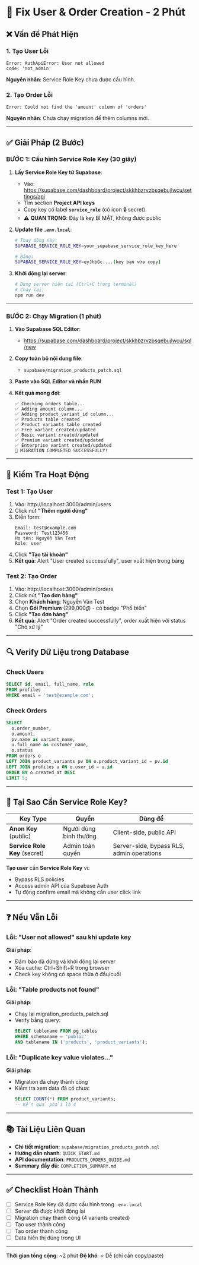 # 🔧 Fix User & Order Creation - 2 Phút

## ❌ Vấn đề Phát Hiện

### 1. Tạo User Lỗi
```
Error: AuthApiError: User not allowed
code: 'not_admin'
```
**Nguyên nhân**: Service Role Key chưa được cấu hình.

### 2. Tạo Order Lỗi
```
Error: Could not find the 'amount' column of 'orders'
```
**Nguyên nhân**: Chưa chạy migration để thêm columns mới.

---

## ✅ Giải Pháp (2 Bước)

### BƯỚC 1: Cấu hình Service Role Key (30 giây)

1. **Lấy Service Role Key từ Supabase**:
   - Vào: https://supabase.com/dashboard/project/skkhbzrvzbsqebujlwcu/settings/api
   - Tìm section **Project API keys**
   - Copy key có label **`service_role`** (có icon 🔒 secret)
   - ⚠️ **QUAN TRỌNG**: Đây là key BÍ MẬT, không được public

2. **Update file `.env.local`**:
   ```bash
   # Thay dòng này:
   SUPABASE_SERVICE_ROLE_KEY=your_supabase_service_role_key_here
   
   # Bằng:
   SUPABASE_SERVICE_ROLE_KEY=eyJhbGc....(key bạn vừa copy)
   ```

3. **Khởi động lại server**:
   ```bash
   # Dừng server hiện tại (Ctrl+C trong terminal)
   # Chạy lại:
   npm run dev
   ```

---

### BƯỚC 2: Chạy Migration (1 phút)

1. **Vào Supabase SQL Editor**:
   - https://supabase.com/dashboard/project/skkhbzrvzbsqebujlwcu/sql/new

2. **Copy toàn bộ nội dung file**:
   - `supabase/migration_products_patch.sql`

3. **Paste vào SQL Editor và nhấn RUN**

4. **Kết quả mong đợi**:
   ```
   ✅ Checking orders table...
   ✅ Adding amount column...
   ✅ Adding product_variant_id column...
   ✅ Products table created
   ✅ Product variants table created
   ✅ Free variant created/updated
   ✅ Basic variant created/updated
   ✅ Premium variant created/updated
   ✅ Enterprise variant created/updated
   🎉 MIGRATION COMPLETED SUCCESSFULLY!
   ```

---

## 🧪 Kiểm Tra Hoạt Động

### Test 1: Tạo User

1. Vào: http://localhost:3000/admin/users
2. Click nút **"Thêm người dùng"**
3. Điền form:
   ```
   Email: test@example.com
   Password: Test123456
   Họ tên: Nguyễn Văn Test
   Role: user
   ```
4. Click **"Tạo tài khoản"**
5. **Kết quả**: Alert "User created successfully", user xuất hiện trong bảng

### Test 2: Tạo Order

1. Vào: http://localhost:3000/admin/orders
2. Click nút **"Tạo đơn hàng"**
3. Chọn **Khách hàng**: Nguyễn Văn Test
4. Chọn **Gói Premium** (299,000₫) - có badge "Phổ biến"
5. Click **"Tạo đơn hàng"**
6. **Kết quả**: Alert "Order created successfully", order xuất hiện với status "Chờ xử lý"

---

## 🔍 Verify Dữ Liệu trong Database

### Check Users
```sql
SELECT id, email, full_name, role 
FROM profiles 
WHERE email = 'test@example.com';
```

### Check Orders
```sql
SELECT 
  o.order_number,
  o.amount,
  pv.name as variant_name,
  u.full_name as customer_name,
  o.status
FROM orders o
LEFT JOIN product_variants pv ON o.product_variant_id = pv.id
LEFT JOIN profiles u ON o.user_id = u.id
ORDER BY o.created_at DESC
LIMIT 5;
```

---

## 🎯 Tại Sao Cần Service Role Key?

| Key Type | Quyền | Dùng để |
|----------|-------|---------|
| **Anon Key** (public) | Người dùng bình thường | Client-side, public API |
| **Service Role Key** (secret) | Admin toàn quyền | Server-side, bypass RLS, admin operations |

**Tạo user** cần **Service Role Key** vì:
- Bypass RLS policies
- Access admin API của Supabase Auth
- Tự động confirm email mà không cần user click link

---

## ❓ Nếu Vẫn Lỗi

### Lỗi: "User not allowed" sau khi update key
**Giải pháp**: 
- Đảm bảo đã dừng và khởi động lại server
- Xóa cache: Ctrl+Shift+R trong browser
- Check key không có space thừa ở đầu/cuối

### Lỗi: "Table products not found"
**Giải pháp**:
- Chạy lại migration_products_patch.sql
- Verify bằng query:
  ```sql
  SELECT tablename FROM pg_tables 
  WHERE schemaname = 'public' 
  AND tablename IN ('products', 'product_variants');
  ```

### Lỗi: "Duplicate key value violates..."
**Giải pháp**:
- Migration đã chạy thành công
- Kiểm tra xem data đã có chưa:
  ```sql
  SELECT COUNT(*) FROM product_variants;
  -- Kết quả phải là 4
  ```

---

## 📚 Tài Liệu Liên Quan

- **Chi tiết migration**: `supabase/migration_products_patch.sql`
- **Hướng dẫn nhanh**: `QUICK_START.md`
- **API documentation**: `PRODUCTS_ORDERS_GUIDE.md`
- **Summary đầy đủ**: `COMPLETION_SUMMARY.md`

---

## ✅ Checklist Hoàn Thành

- [ ] Service Role Key đã được cấu hình trong `.env.local`
- [ ] Server đã được khởi động lại
- [ ] Migration chạy thành công (4 variants created)
- [ ] Tạo user thành công
- [ ] Tạo order thành công
- [ ] Data hiển thị đúng trong UI

---

**Thời gian tổng cộng**: ~2 phút
**Độ khó**: ⭐ Dễ (chỉ cần copy/paste)
